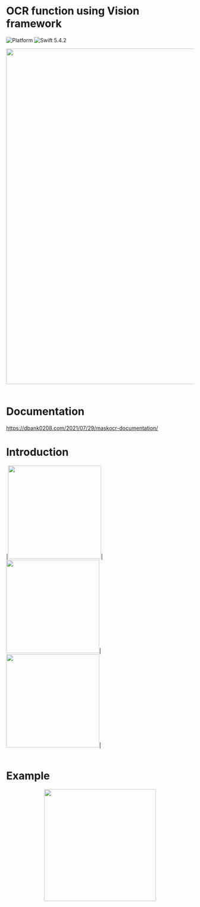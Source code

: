 # OCR function using Vision framework
![Platform](https://img.shields.io/badge/Platform-iOS-orange)
![Swift 5.4.2](https://img.shields.io/badge/Swift-5.5.2-orange)
<p align="left">
<img src="https://user-images.githubusercontent.com/16457165/127659852-d7125219-507e-4926-b06e-1d733e948526.jpeg" width=900>
<br>
<br>
</p>


# Documentation
https://dbank0208.com/2021/07/29/maskocr-documentation/

# Introduction

<p align="left">
|<img src= "https://user-images.githubusercontent.com/16457165/127393633-a8080a1f-a2c2-4b74-8aae-3534ec7cb892.png" width=250 height=250>|<img src= "https://user-images.githubusercontent.com/16457165/127394015-9c0b9e9b-c8e5-4f16-8e77-85876e6b928c.png" width=250 height=250>|<img src= "https://user-images.githubusercontent.com/16457165/127394274-56baf6eb-20b9-4c13-a5cd-19ac88e91381.png" width=250 height=250>|
<br>
<br>
</p>
 
# Example

<p align="center">
<img src= "https://user-images.githubusercontent.com/16457165/127780539-1097e492-820e-42de-aee0-6c64337f475c.mp4" width=300>
</p>
